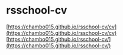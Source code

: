# rsschool-cv
[https://chambo015.github.io/rsschool-cv/cv](https://chambo015.github.io/rsschool-cv/cv)
[https://chambo015.github.io/rsschool-cv/](https://chambo015.github.io/rsschool-cv/)
